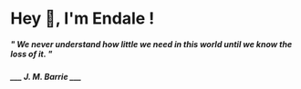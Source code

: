 <h1 title="head"> Hey 👋, I'm Endale !</h1>

**<h5><i>" We never understand how little we need in this world until we know the loss of it. "</i></h5>**

*<b>___ J. M. Barrie ___</b>*
